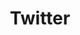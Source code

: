 ---
title: Twitter
topic: Short Message Services
order: [mastodon, friendica] # TODO: how do we do this?
---